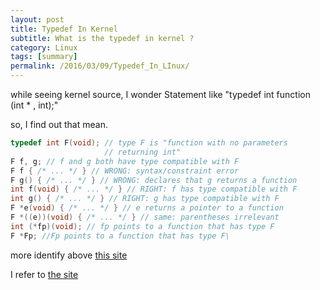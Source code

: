 ```yaml
---
layout: post
title: Typedef In Kernel
subtitle: What is the typedef in kernel ?
category: Linux
tags: [summary]
permalink: /2016/03/09/Typedef_In_LInux/
---
```


while seeing kernel source, I wonder Statement like "typedef int function (int * , int);" 

so, I find out that mean.

```c
typedef int F(void); // type F is "function with no parameters
                     // returning int"
F f, g; // f and g both have type compatible with F
F f { /* ... */ } // WRONG: syntax/constraint error
F g() { /* ... */ } // WRONG: declares that g returns a function
int f(void) { /* ... */ } // RIGHT: f has type compatible with F
int g() { /* ... */ } // RIGHT: g has type compatible with F
F *e(void) { /* ... */ } // e returns a pointer to a function
F *((e))(void) { /* ... */ } // same: parentheses irrelevant
int (*fp)(void); // fp points to a function that has type F
F *Fp; //Fp points to a function that has type F\
```

more identify above <a href = "http://stackoverflow.com/questions/4574985/typedef-a-functions-prototype"> this site </a>

I refer to <a href = "http://stackoverflow.com/questions/4574985/typedef-a-functions-prototype"> the site </a>
